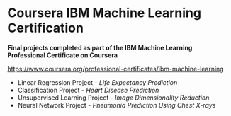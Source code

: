 # Coursera IBM Machine Learning Certification

**Final projects completed as part of the IBM Machine Learning Professional Certificate on Coursera**

https://www.coursera.org/professional-certificates/ibm-machine-learning

* Linear Regression Project - *Life Expectancy Prediction* 
* Classification Project - *Heart Disease Prediction*
* Unsupervised Learning Project - *Image Dimensionality Reduction*
* Neural Network Project - *Pneumonia Prediction Using Chest X-rays*

